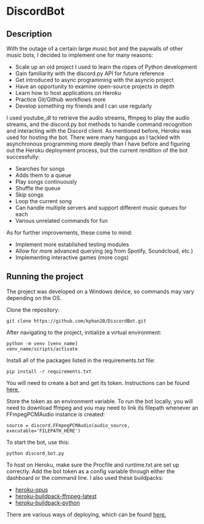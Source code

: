 # DiscordBot

## Description

With the outage of a certain large music bot and the paywalls of other music bots, I decided to implement one for many reasons:

- Scale up an old project I used to learn the ropes of Python development
- Gain familiarity with the discord.py API for future reference
- Get introduced to async programming with the asyncio project
- Have an opportunity to examine open-source projects in depth
- Learn how to host applications on Heroku
- Practice Git/Github workflows more
- Develop something my friends and I can use regularly

I used youtube_dl to retrieve the audio streams, ffmpeg to play the audio streams, and the discord.py bot methods to handle command recognition and interacting with the Discord client. As mentioned before, Heroku was used for hosting the bot. There were many hangups as I tackled with asynchronous programming more deeply than I have before and figuring out the Heroku deployment process, but the current rendition of the bot successfully:

- Searches for songs
- Adds them to a queue
- Play songs continuously
- Shuffle the queue
- Skip songs
- Loop the current song
- Can handle multiple servers and support different music queues for each
- Various unrelated commands for fun

As for further improvements, these come to mind:

- Implement more established testing modules
- Allow for more advanced querying (eg from Spotify, Soundcloud, etc.)
- Implementing interactive games (more cogs)

## Running the project

The project was developed on a Windows device, so commands may vary depending on the OS.

Clone the repository:

```
git clone https://github.com/kphan20/DiscordBot.git
```

After navigating to the project, initialize a virtual environment:

```
python -m venv [venv_name]
venv_name/scripts/activate
```

Install all of the packages listed in the requirements.txt file:

```
pip install -r requirements.txt
```

You will need to create a bot and get its token. Instructions can be found [here.](https://discordpy.readthedocs.io/en/stable/discord.html)

Store the token as an environment variable. To run the bot locally, you will need to download ffmpeg and you may need to link its filepath whenever an FFmpegPCMAudio instance is created:

```
source = discord.FFmpegPCMAudio(audio_source, executable='FILEPATH_HERE')
```

To start the bot, use this:

```
python discord_bot.py
```

To host on Heroku, make sure the Procfile and runtime.txt are set up correctly. Add the bot token as a config variable through either the dashboard or the command line. I also used these buildpacks:

- [heroku-opus](https://elements.heroku.com/buildpacks/xrisk/heroku-opus)
- [heroku-buildpack-ffmpeg-latest](https://elements.heroku.com/buildpacks/jonathanong/heroku-buildpack-ffmpeg-latest)
- [heroku-buildpack-python](https://elements.heroku.com/buildpacks/heroku/heroku-buildpack-python)

There are various ways of deploying, which can be found [here.](https://devcenter.heroku.com/articles/git)
